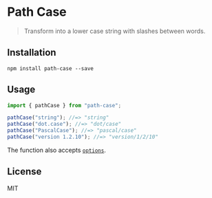 # Path Case

> Transform into a lower case string with slashes between words.

## Installation

```
npm install path-case --save
```

## Usage

```js
import { pathCase } from "path-case";

pathCase("string"); //=> "string"
pathCase("dot.case"); //=> "dot/case"
pathCase("PascalCase"); //=> "pascal/case"
pathCase("version 1.2.10"); //=> "version/1/2/10"
```

The function also accepts [`options`](https://github.com/blakeembrey/change-case#options).

## License

MIT

